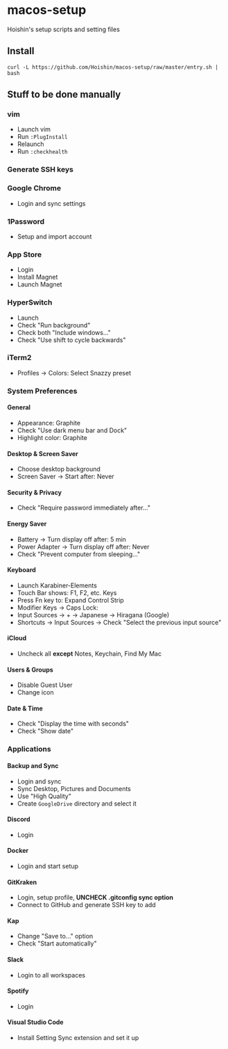# macos-setup

Hoishin's setup scripts and setting files

## Install

```
curl -L https://github.com/Hoishin/macos-setup/raw/master/entry.sh | bash
```

## Stuff to be done manually

### vim

- Launch vim
- Run `:PlugInstall`
- Relaunch
- Run `:checkhealth`

### Generate SSH keys

### Google Chrome

- Login and sync settings

### 1Password

- Setup and import account

### App Store

- Login
- Install Magnet
- Launch Magnet

### HyperSwitch

- Launch
- Check "Run background"
- Check both "Include windows..."
- Check "Use shift to cycle backwards"

### iTerm2

- Profiles -> Colors: Select Snazzy preset

### System Preferences

#### General

- Appearance: Graphite
- Check "Use dark menu bar and Dock"
- Highlight color: Graphite

#### Desktop & Screen Saver

- Choose desktop background
- Screen Saver -> Start after: Never

#### Security & Privacy

- Check "Require password immediately after..."

#### Energy Saver

- Battery -> Turn display off after: 5 min
- Power Adapter -> Turn display off after: Never
- Check "Prevent computer from sleeping..."

#### Keyboard

- Launch Karabiner-Elements
- Touch Bar shows: F1, F2, etc. Keys
- Press Fn key to: Expand Control Strip
- Modifier Keys -> Caps Lock: 
- Input Sources -> + -> Japanese -> Hiragana (Google)
- Shortcuts -> Input Sources -> Check "Select the previous input source"

#### iCloud

- Uncheck all **except** Notes, Keychain, Find My Mac

#### Users & Groups

- Disable Guest User
- Change icon

#### Date & Time

- Check "Display the time with seconds"
- Check "Show date"

### Applications

#### Backup and Sync

- Login and sync
- Sync Desktop, Pictures and Documents
- Use "High Quality"
- Create `GoogleDrive` directory and select it

#### Discord

- Login

#### Docker

- Login and start setup

#### GitKraken

- Login, setup profile, **UNCHECK .gitconfig sync option**
- Connect to GitHub and generate SSH key to add

#### Kap

- Change "Save to..." option
- Check "Start automatically"

#### Slack

- Login to all workspaces

#### Spotify

- Login

#### Visual Studio Code

- Install Setting Sync extension and set it up

